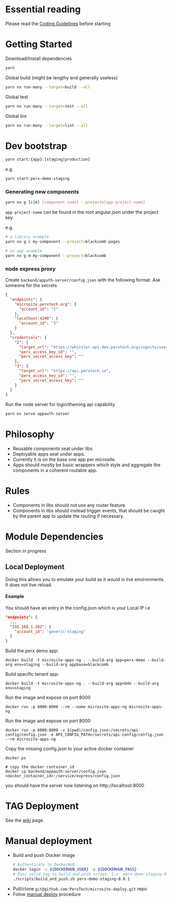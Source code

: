 # Essential reading

Please read the [Coding Guidelines](coding-guidelines.md) before starting

# Getting Started

Download/Install dependencies

```bash
yarn
```

Global build (might be lengthy and generally useless)

```bash
yarn nx run-many --target=build --all
```

Global test

```bash
yarn nx run-many --target=test --all
```

Global lint

```bash
yarn nx run-many --target=lint --all
```

# Dev bootstrap

```bash
yarn start:{app}:[staging|production]
```

e.g.
```bash
yarn start:perx-demo:staging
```

### Generating new components
```bash
yarn nx g [c|m] [component-name] --project=[app-project-name]
```
`app-project-name` can be found in the root angular.json under the project key

e.g. 
```bash
# a library example
yarn nx g c my-component --project=blackcomb-pages

# an app example
yarn nx g m my-component --project=blackcomb
```
### node express proxy

Create `backend/apputh-server/config.json` with the following format. Ask someone for the secrets

```json
{
  "endpoints": {
    "microsite.perxtech.org": {
      "account_id": "2"
    },
    "localhost:4200": {
      "account_id": "3"
    }
  },
  "credentials": {
    "2": {
      "target_url": "https://whistler-api-dev.perxtech.org/cognito/users",
      "perx_access_key_id": "",
      "perx_secret_access_key": ""
    },
    "3": {
      "target_url": "https://api.perxtech.io",
      "perx_access_key_id": "",
      "perx_secret_access_key": ""
    }
  }
}
```

Run the node server for login/theming api capability

```bash
yarn nx serve appauth-server
```

# Philosophy

- Reusable components seat under libs.
- Deployable apps seat under apps.
- Currently it is on the base one app per microsite.
- Apps should mostly be basic wrappers which style and aggregate the components in a coherent routable app.

# Rules

- Components in libs should not use any router feature.
- Components in libs should instead trigger events, that should be caught by the parent app to update the routing if necessary.

# Module Dependencies

Section in progress

## Local Deployment

Doing this allows you to emulate your build as it would in live environments. It does not live reload.

#### Example

You should have an entry in the config.json which is your Local IP i.e
```json
"endpoints": {
  ...
  "192.168.1.202": {
    "account_id": "generic-staging"
  }
}
```

Build the perx demo app:
```
docker build -t microsite-apps-ng . --build-arg app=perx-demo --build-arg env=staging --build-arg appbase=blackcomb
```

Build specific tenant app: 
```
docker build -t microsite-apps-ng . --build-arg app=bdo --build-arg env=staging
```

Run the image and expose on port 8000
```
docker run -p 8000:8000 --rm --name microsite-apps-ng microsite-apps-ng
```

Run the image and expose on port 8000 
```
docker run -p 8000:8000 -v $(pwd)/config.json:/secrets/api-config/config.json -e API_CONFIG_PATH=/secrets/api-config/config.json --rm microsite-apps-ng
```

Copy the missing config.json to your active docker container
```
docker ps

# copy the docker container_id
docker cp backend/appauth-server/config.json <docker_container_id>:/service/express/config.json
```

you should have the server now listening on http://localhost:8000

# TAG Deployment

See the [wiki](../../wiki/Tag-Deployment) page.

# Manual deployment
- Build and push Docker image
  ```bash
  # Authenticate to DockerHub
  docker login -u ${DOCKERHUB_USER} -p ${DOCKERHUB_PASS}
  # Pass valid tag to build_and_push script. I.e. perx-demo-staging-0.0.1
  ./scripts/build_and_push.sh perx-demo-staging-0.0.1
  ```
- Pull/clone `git@github.com:PerxTech/microsite-deploy.git` repo
- Folow [manual deploy](https://github.com/PerxTech/microsite-deploy#deploy-manually-from-local-pc) procedure
